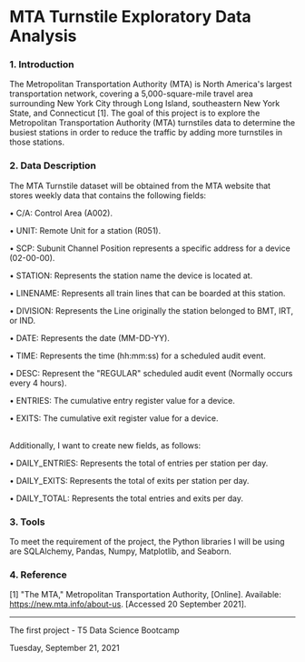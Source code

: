 # MTA Turnstile Exploratory Data Analysis

### 1.	Introduction

The Metropolitan Transportation Authority (MTA) is North America's largest transportation network, covering a 5,000-square-mile travel area surrounding New York City through Long Island, southeastern New York State, and Connecticut [1]. The goal of this project is to explore the Metropolitan Transportation Authority (MTA) turnstiles data to determine the busiest stations in order to reduce the traffic by adding more turnstiles in those stations.

### 2.	Data Description

The MTA Turnstile dataset will be obtained from the MTA website that stores weekly data that contains the following fields:

•	C/A: Control Area (A002).

•	UNIT: Remote Unit for a station (R051).

•	SCP: Subunit Channel Position represents a specific address for a device (02-00-00).

•	STATION: Represents the station name the device is located at.

•	LINENAME: Represents all train lines that can be boarded at this station.

•	DIVISION: Represents the Line originally the station belonged to BMT, IRT, or IND.

•	DATE: Represents the date (MM-DD-YY).

•	TIME: Represents the time (hh:mm:ss) for a scheduled audit event.

•	DESC: Represent the "REGULAR" scheduled audit event (Normally occurs every 4 hours).

•	ENTRIES: The cumulative entry register value for a device.

•	EXITS: The cumulative exit register value for a device.

<br>
Additionally, I want to create new fields, as follows:

•	DAILY_ENTRIES: Represents the total of entries per station per day.

•	DAILY_EXITS: Represents the total of exits per station per day.

•	DAILY_TOTAL: Represents the total entries and exits per day.

### 3.	Tools

To meet the requirement of the project, the Python libraries I will be using are SQLAlchemy, Pandas, Numpy, Matplotlib, and Seaborn. 
 
### 4.	Reference

[1] 	"The MTA," Metropolitan Transportation Authority, [Online]. Available: https://new.mta.info/about-us. [Accessed 20 September 2021].



*********************************************
The first project - T5 Data Science Bootcamp

Tuesday, September 21, 2021
